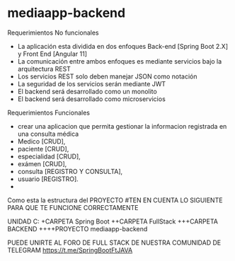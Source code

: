 # mediaapp-backend

Requerimientos No funcionales
- La aplicación esta dividida en dos enfoques  Back-end [Spring Boot 2.X] y Front End [Angular 11]
- La comunicación entre ambos enfoques es mediante servicios bajo la arquitectura REST 
- Los servicios REST solo deben manejar JSON como notación
- La seguridad de los servicios serán mediante JWT
- El backend será desarrollado como un monolito
- El backend será desarrollado como microservicios

Requerimientos Funcionales
- crear una aplicacion que permita gestionar la informacion registrada en una consulta médica
-  Medico [CRUD], 
-  paciente [CRUD], 
-  especialidad [CRUD], 
-  exámen [CRUD], 
-  consulta [REGISTRO Y CONSULTA], 
-  usuario [REGISTRO].
-  

Como esta la estructura del PROYECTO
#TEN EN CUENTA LO SIGUIENTE PARA QUE TE FUNCIONE CORRECTAMENTE

UNIDAD C:
+CARPETA Spring Boot
++CARPETA FullStack
+++CARPETA BACKEND
++++PROYECTO mediaapp-backend

PUEDE UNIRTE AL FORO DE FULL STACK DE NUESTRA COMUNIDAD DE TELEGRAM
https://t.me/SpringBootFtJAVA
